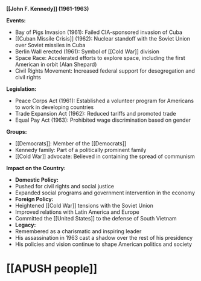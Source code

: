 **[[John F. Kennedy]] (1961-1963)**

**Events:**

* Bay of Pigs Invasion (1961): Failed CIA-sponsored invasion of Cuba
* [[Cuban Missile Crisis]] (1962): Nuclear standoff with the Soviet Union over Soviet missiles in Cuba
* Berlin Wall erected (1961): Symbol of [[Cold War]] division
* Space Race: Accelerated efforts to explore space, including the first American in orbit (Alan Shepard)
* Civil Rights Movement: Increased federal support for desegregation and civil rights

**Legislation:**

* Peace Corps Act (1961): Established a volunteer program for Americans to work in developing countries
* Trade Expansion Act (1962): Reduced tariffs and promoted trade
* Equal Pay Act (1963): Prohibited wage discrimination based on gender

**Groups:**

* [[Democrats]]: Member of the [[Democrats]]
* Kennedy family: Part of a politically prominent family
* [[Cold War]] advocate: Believed in containing the spread of communism

**Impact on the Country:**

* **Domestic Policy:**
 * Pushed for civil rights and social justice
 * Expanded social programs and government intervention in the economy
* **Foreign Policy:**
 * Heightened [[Cold War]] tensions with the Soviet Union
 * Improved relations with Latin America and Europe
 * Committed the [[United States]] to the defense of South Vietnam
* **Legacy:**
 * Remembered as a charismatic and inspiring leader
 * His assassination in 1963 cast a shadow over the rest of his presidency
 * His policies and vision continue to shape American politics and society
# [[APUSH people]]